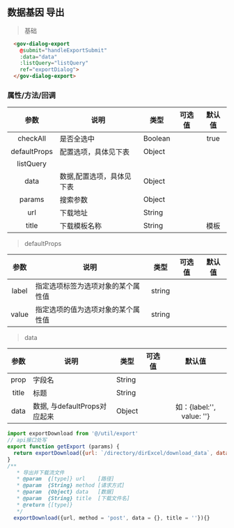 ## 数据基因 导出

> 基础
``` html
  <gov-dialog-export
    @submit="handleExportSubmit"
    :data="data"
    :listQuery="listQuery"
    ref="exportDialog">
  </gov-dialog-export>
```

### 属性/方法/回调

|参数|说明|类型|可选值|默认值|
|:--:|--|--|:--:|:--:|
|checkAll|是否全选中|Boolean||true|
|defaultProps|配置选项，具体见下表|Object|||
|listQuery|||||
|data|数据,配置选项，具体见下表|Object|||
|params|搜索参数|Object|||
|url|下载地址|String|||
|title|下载模板名称|String||模板|

> defaultProps

|参数|说明|类型|可选值|默认值|
|:--:|--|--|:--:|:--:|
|label|指定选项标签为选项对象的某个属性值|string|||
|value|指定选项的值为选项对象的某个属性值|string|||

>data

|参数|说明|类型|可选值|默认值|
|:--:|--|--|:--:|:--:|
|prop|字段名|String|||
|title|标题|String|||
|data|数据, 与defaultProps对应起来|Object||如：\{label:'', value: ''\}|

```javascript
import exportDownload from '@/util/export'
// api接口处写
export function getExport (params) {
  return exportDownload({url: `/directory/dirExcel/download_data`, data: params})
}
/**
   * 导出并下载流文件
   * @param  {[type]} url    [路径]
   * @param  {String} method [请求方式]
   * @param  {Object} data   [数据]
   * @param  {String} title  [下载文件名]
   * @return {[type]}        
   */
  exportDownload({url, method = 'post', data = {}, title = ''}){}
```
